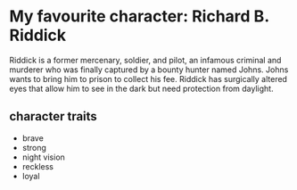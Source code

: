 # My favourite character: Richard B. Riddick
Riddick is a former mercenary, soldier, and pilot, an infamous criminal and murderer who was finally captured by a bounty hunter named Johns.
 Johns wants to bring him to prison to collect his fee. 
Riddick has surgically altered eyes that allow him to see in the dark but need protection from daylight.
## character traits
* brave 
* strong
* night vision
* reckless
* loyal